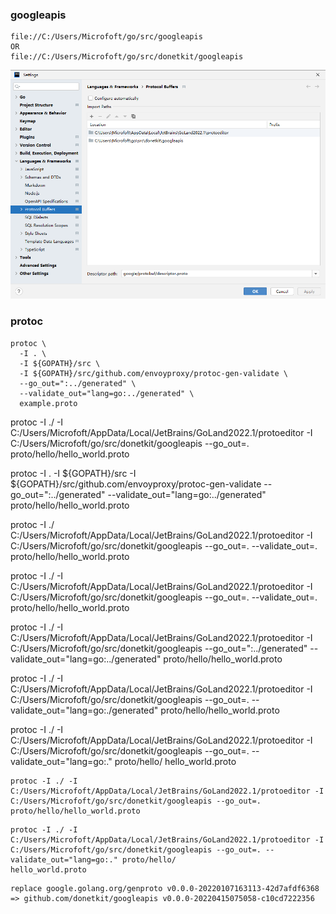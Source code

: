 
### googleapis

```
file://C:/Users/Microfoft/go/src/googleapis
OR
file://C:/Users/Microfoft/go/src/donetkit/googleapis
```

<img src="2022-04-15_16-11-11.png">


### protoc

```
protoc \
  -I . \
  -I ${GOPATH}/src \
  -I ${GOPATH}/src/github.com/envoyproxy/protoc-gen-validate \
  --go_out=":../generated" \
  --validate_out="lang=go:../generated" \
  example.proto
```

protoc -I ./ -I C:/Users/Microfoft/AppData/Local/JetBrains/GoLand2022.1/protoeditor -I C:/Users/Microfoft/go/src/donetkit/googleapis --go_out=. proto/hello/hello_world.proto


protoc -I . -I ${GOPATH}/src -I ${GOPATH}/src/github.com/envoyproxy/protoc-gen-validate --go_out=":../generated" --validate_out="lang=go:../generated" proto/hello/hello_world.proto

protoc -I ./ C:/Users/Microfoft/AppData/Local/JetBrains/GoLand2022.1/protoeditor -I C:/Users/Microfoft/go/src/donetkit/googleapis --go_out=. --validate_out=. proto/hello/hello_world.proto

protoc -I ./ -I C:/Users/Microfoft/AppData/Local/JetBrains/GoLand2022.1/protoeditor -I C:/Users/Microfoft/go/src/donetkit/googleapis --go_out=. --validate_out=. proto/hello/hello_world.proto


protoc -I ./ -I C:/Users/Microfoft/AppData/Local/JetBrains/GoLand2022.1/protoeditor -I C:/Users/Microfoft/go/src/donetkit/googleapis --go_out=":../generated" --validate_out="lang=go:../generated" proto/hello/hello_world.proto


protoc -I ./ -I C:/Users/Microfoft/AppData/Local/JetBrains/GoLand2022.1/protoeditor -I C:/Users/Microfoft/go/src/donetkit/googleapis --go_out=. --validate_out="lang=go:./generated" proto/hello/hello_world.proto



protoc -I ./ -I C:/Users/Microfoft/AppData/Local/JetBrains/GoLand2022.1/protoeditor -I C:/Users/Microfoft/go/src/donetkit/googleapis --go_out=. --validate_out="lang=go:." proto/hello/
hello_world.proto


```
protoc -I ./ -I C:/Users/Microfoft/AppData/Local/JetBrains/GoLand2022.1/protoeditor -I C:/Users/Microfoft/go/src/donetkit/googleapis --go_out=. proto/hello/hello_world.proto
```

```
protoc -I ./ -I C:/Users/Microfoft/AppData/Local/JetBrains/GoLand2022.1/protoeditor -I C:/Users/Microfoft/go/src/donetkit/googleapis --go_out=. --validate_out="lang=go:." proto/hello/
hello_world.proto
```

```replace
replace google.golang.org/genproto v0.0.0-20220107163113-42d7afdf6368 => github.com/donetkit/googleapis v0.0.0-20220415075058-c10cd7222356
``` 